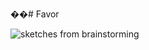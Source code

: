 ��# Favor

![sketches from brainstorming](https://raw.githubusercontent.com/TuesdaysDev/Favor/master/designs/favour%20process%20mockup.bmpr.png)
